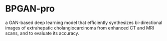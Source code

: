 # BPGAN-pro
a GAN-based deep learning model that efficiently synthesizes bi-directional images of extrahepatic cholangiocarcinoma from enhanced CT and MRI scans, and to evaluate its accuracy.
